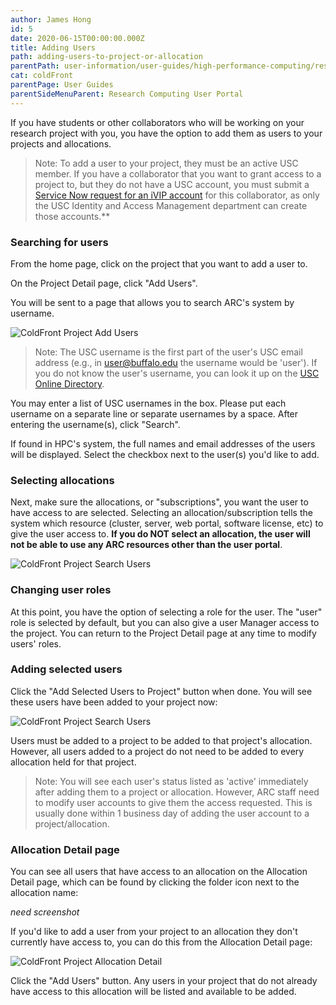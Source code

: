 ```yaml
---
author: James Hong
id: 5
date: 2020-06-15T00:00:00.000Z
title: Adding Users
path: adding-users-to-project-or-allocation
parentPath: user-information/user-guides/high-performance-computing/research-computing-user-portal
cat: coldFront
parentPage: User Guides
parentSideMenuParent: Research Computing User Portal
---
```


If you have students or other collaborators who will be working on your research project with you, you have the option to add them as users to your projects and allocations.

> Note:  To add a user to your project, they must be an active USC member.  If you have a collaborator that you want to grant access to a project to, but they do not have a USC account, you must submit a [Service Now request for an iVIP account](https://itservices.usc.edu/iam/ivip/) for this collaborator, as only the USC Identity and Access Management department can create those accounts.**

### Searching for users
From the home page, click on the project that you want to add a user to.

On the Project Detail page, click "Add Users".

You will be sent to a page that allows you to search ARC's system by username.

![ColdFront Project Add Users](/images/coldfront_project_addusers.png)

> Note: The USC username is the first part of the user's USC email address (e.g., in user@buffalo.edu the username would be 'user').  If you do not know the user's username, you can look it up on the [USC Online Directory](https://uscdirectory.usc.edu/).

You may enter a list of USC usernames in the box.  Please put each username on a separate line or separate usernames by a space. After entering the username(s), click "Search".

If found in HPC's system, the full names and email addresses of the users will be displayed.  Select the checkbox next to the user(s) you'd like to add.  

### Selecting allocations

Next, make sure the allocations, or "subscriptions", you want the user to have access to are selected.  Selecting an allocation/subscription tells the system which resource (cluster, server, web portal, software license, etc) to give the user access to.  **If you do NOT select an allocation, the user will not be able to use any ARC resources other than the user portal**.

![ColdFront Project Search Users](/images/coldfront_project_addusers_search.png)

### Changing user roles

At this point, you have the option of selecting a role for the user. The "user" role is selected by default, but you can also give a user Manager access to the project.  You can return to the Project Detail page at any time to modify users' roles.

### Adding selected users
Click the "Add Selected Users to Project" button when done.  You will see these users have been added to your project now:  

![ColdFront Project Search Users](/images/coldfront_project_overview.png)

Users must be added to a project to be added to that project's allocation.  However, all users added to a project do not need to be added to every allocation held for that project.

> Note:  You will see each user's status listed as 'active' immediately after adding them to a project or allocation. However, ARC staff need to modify user accounts to give them the access requested.  This is usually done within 1 business day of adding the user account to a project/allocation.  

### Allocation Detail page

You can see all users that have access to an allocation on the Allocation Detail page, which can be found by clicking the folder icon next to the allocation name:  

*need screenshot*

If you'd like to add a user from your project to an allocation they don't currently have access to, you can do this from the Allocation Detail page:

![ColdFront Project Allocation Detail](/images/coldfront_allocationdetail.png)

Click the "Add Users" button.  Any users in your project that do not already have access to this allocation will be listed and available to be added.